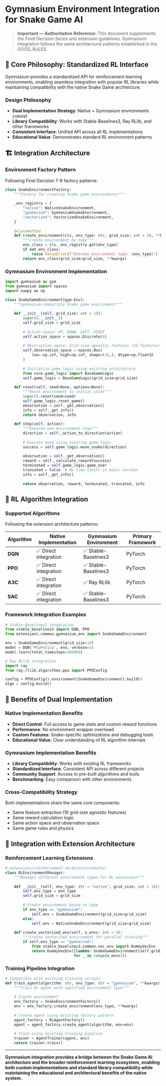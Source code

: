 # Gymnasium Environment Integration for Snake Game AI

> **Important — Authoritative Reference:** This document supplements the _Final Decision Series_ and extension guidelines. Gymnasium integration follows the same architectural patterns established in the GOOD_RULES.

## 🎯 **Core Philosophy: Standardized RL Interface**

Gymnasium provides a standardized API for reinforcement learning environments, enabling seamless integration with popular RL libraries while maintaining compatibility with the native Snake Game architecture.

### **Design Philosophy**
- **Dual Implementation Strategy**: Native + Gymnasium environments coexist
- **Library Compatibility**: Works with Stable-Baselines3, Ray RLlib, and other frameworks
- **Consistent Interface**: Unified API across all RL implementations
- **Educational Value**: Demonstrates standard RL environment patterns

## 🏗️ **Integration Architecture**

### **Environment Factory Pattern**
Following Final Decision 7-8 factory patterns:

```python
class SnakeEnvironmentFactory:
    """Factory for creating Snake game environments"""
    
    _env_registry = {
        "native": NativeSnakeEnvironment,
        "gymnasium": GymnasiumSnakeEnvironment,
        "vectorized": VectorizedSnakeEnvironment,
    }
    
    @classmethod
    def create_environment(cls, env_type: str, grid_size: int = 10, **kwargs):
        """Create environment by type"""
        env_class = cls._env_registry.get(env_type)
        if not env_class:
            raise ValueError(f"Unknown environment type: {env_type}")
        return env_class(grid_size=grid_size, **kwargs)
```

### **Gymnasium Environment Implementation**
```python
import gymnasium as gym
from gymnasium import spaces
import numpy as np

class SnakeGameEnvironment(gym.Env):
    """Gymnasium-compatible Snake game environment"""
    
    def __init__(self, grid_size: int = 10):
        super().__init__()
        self.grid_size = grid_size
        
        # Action space: UP, DOWN, LEFT, RIGHT
        self.action_space = spaces.Discrete(4)
        
        # Observation space: Grid-size agnostic features (16 features)
        self.observation_space = spaces.Box(
            low=-np.inf, high=np.inf, shape=(16,), dtype=np.float32
        )
        
        # Initialize game logic using existing architecture
        from core.game_logic import BaseGameLogic
        self.game_logic = BaseGameLogic(grid_size=grid_size)
        
    def reset(self, seed=None, options=None):
        """Reset environment to initial state"""
        super().reset(seed=seed)
        self.game_logic.reset_game()
        observation = self._get_observation()
        info = self._get_info()
        return observation, info
        
    def step(self, action):
        """Execute one environment step"""
        direction = self._action_to_direction(action)
        
        # Execute move using existing game logic
        success = self.game_logic.move_snake(direction)
        
        observation = self._get_observation()
        reward = self._calculate_reward(success)
        terminated = self.game_logic.game_over
        truncated = False  # No time limits in basic version
        info = self._get_info()
        
        return observation, reward, terminated, truncated, info
```

## 🔧 **RL Algorithm Integration**

### **Supported Algorithms**
Following the extension architecture patterns:

| Algorithm | Native Implementation | Gymnasium Environment | Primary Framework |
|-----------|----------------------|----------------------|-------------------|
| **DQN** | ✅ Direct integration | ✅ Stable-Baselines3 | PyTorch |
| **PPO** | ✅ Direct integration | ✅ Stable-Baselines3 | PyTorch |
| **A3C** | ✅ Direct integration | ✅ Ray RLlib | PyTorch |
| **SAC** | ✅ Direct integration | ✅ Stable-Baselines3 | PyTorch |

### **Framework Integration Examples**
```python
# Stable-Baselines3 integration
from stable_baselines3 import DQN, PPO
from extensions.common.gymnasium_env import SnakeGameEnvironment

env = SnakeGameEnvironment(grid_size=10)
model = DQN('MlpPolicy', env, verbose=1)
model.learn(total_timesteps=100000)

# Ray RLlib integration
import ray
from ray.rllib.algorithms.ppo import PPOConfig

config = PPOConfig().environment(SnakeGameEnvironment).build()
algo = config.build()
```

## 🎯 **Benefits of Dual Implementation**

### **Native Implementation Benefits**
- **Direct Control**: Full access to game state and custom reward functions
- **Performance**: No environment wrapper overhead
- **Custom Features**: Snake-specific optimizations and debugging tools
- **Educational Value**: Clear understanding of RL algorithm internals

### **Gymnasium Implementation Benefits**
- **Library Compatibility**: Works with existing RL frameworks
- **Standardized Interface**: Consistent API across different projects
- **Community Support**: Access to pre-built algorithms and tools
- **Benchmarking**: Easy comparison with other environments

### **Cross-Compatibility Strategy**
Both implementations share the same core components:
- Same feature extraction (16 grid-size agnostic features)
- Same reward calculation logic
- Same action space and observation space
- Same game rules and physics

## 🚀 **Integration with Extension Architecture**

### **Reinforcement Learning Extensions**
```python
# extensions/reinforcement-v0.02/environments/
class RLEnvironmentManager:
    """Manages different environment types for RL extensions"""
    
    def __init__(self, env_type: str = "native", grid_size: int = 10):
        self.env_type = env_type
        self.grid_size = grid_size
        
        # Create environment based on type
        if env_type == "gymnasium":
            self.env = SnakeGameEnvironment(grid_size=grid_size)
        else:
            self.env = NativeSnakeEnvironment(grid_size=grid_size)
            
    def create_vectorized_env(self, n_envs: int = 4):
        """Create vectorized environment for parallel training"""
        if self.env_type == "gymnasium":
            from stable_baselines3.common.vec_env import DummyVecEnv
            return DummyVecEnv([lambda: SnakeGameEnvironment(self.grid_size) 
                               for _ in range(n_envs)])
```

### **Training Pipeline Integration**
```python
# Compatible with existing training scripts
def train_agent(algorithm: str, env_type: str = "gymnasium", **kwargs):
    """Train RL agent with specified environment type"""
    
    # Create environment
    env_factory = SnakeEnvironmentFactory()
    env = env_factory.create_environment(env_type, **kwargs)
    
    # Create agent using existing factory pattern
    agent_factory = RLAgentFactory()
    agent = agent_factory.create_agent(algorithm, env=env)
    
    # Train using existing training pipeline
    trainer = AgentTrainer(agent, env)
    return trainer.train()
```

---

**Gymnasium integration provides a bridge between the Snake Game AI architecture and the broader reinforcement learning ecosystem, enabling both custom implementations and standard library compatibility while maintaining the educational and architectural benefits of the native system.**








